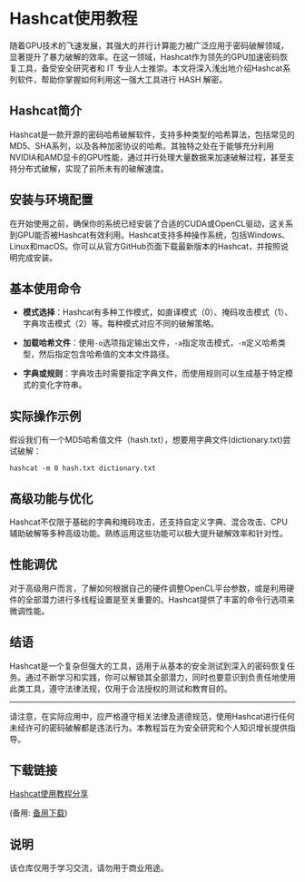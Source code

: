 # Hashcat使用教程

随着GPU技术的飞速发展，其强大的并行计算能力被广泛应用于密码破解领域，显著提升了暴力破解的效率。在这一领域，Hashcat作为领先的GPU加速密码恢复工具，备受安全研究者和 IT 专业人士推崇。本文将深入浅出地介绍Hashcat系列软件，帮助你掌握如何利用这一强大工具进行 HASH 解密。

## Hashcat简介

Hashcat是一款开源的密码哈希破解软件，支持多种类型的哈希算法，包括常见的MD5、SHA系列，以及各种加密协议的哈希。其独特之处在于能够充分利用NVIDIA和AMD显卡的GPU性能，通过并行处理大量数据来加速破解过程，甚至支持分布式破解，实现了前所未有的破解速度。

## 安装与环境配置

在开始使用之前，确保你的系统已经安装了合适的CUDA或OpenCL驱动，这关系到GPU能否被Hashcat有效利用。Hashcat支持多种操作系统，包括Windows、Linux和macOS。你可以从官方GitHub页面下载最新版本的Hashcat，并按照说明完成安装。

## 基本使用命令

- **模式选择**：Hashcat有多种工作模式，如直译模式（0）、掩码攻击模式（1）、字典攻击模式（2）等。每种模式对应不同的破解策略。
  
- **加载哈希文件**：使用`-o`选项指定输出文件，`-a`指定攻击模式，`-m`定义哈希类型，然后指定包含哈希值的文本文件路径。
  
- **字典或规则**：字典攻击时需要指定字典文件，而使用规则可以生成基于特定模式的变化字符串。

## 实际操作示例

假设我们有一个MD5哈希值文件（hash.txt），想要用字典文件(dictionary.txt)尝试破解：

```
hashcat -m 0 hash.txt dictionary.txt
```

## 高级功能与优化

Hashcat不仅限于基础的字典和掩码攻击，还支持自定义字典、混合攻击、CPU辅助破解等多种高级功能。熟练运用这些功能可以极大提升破解效率和针对性。

## 性能调优

对于高级用户而言，了解如何根据自己的硬件调整OpenCL平台参数，或是利用硬件的全部潜力进行多线程设置是至关重要的。Hashcat提供了丰富的命令行选项来微调性能。

## 结语

Hashcat是一个复杂但强大的工具，适用于从基本的安全测试到深入的密码恢复任务。通过不断学习和实践，你可以解锁其全部潜力，同时也要意识到负责任地使用此类工具，遵守法律法规，仅用于合法授权的测试和教育目的。

---

请注意，在实际应用中，应严格遵守相关法律及道德规范，使用Hashcat进行任何未经许可的密码破解都是违法行为。本教程旨在为安全研究和个人知识增长提供指导。

## 下载链接
[Hashcat使用教程分享](https://pan.quark.cn/s/a1db7bb65533) 

(备用: [备用下载](https://pan.baidu.com/s/1ZE3EWCi4-LufjAyd8paGNg?pwd=1234))

## 说明

该仓库仅用于学习交流，请勿用于商业用途。
